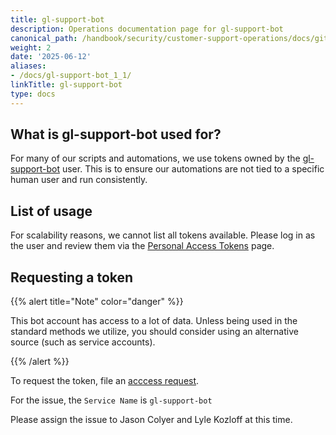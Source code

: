 ```yaml
---
title: gl-support-bot
description: Operations documentation page for gl-support-bot
canonical_path: /handbook/security/customer-support-operations/docs/gitlab/gl-support-bot
weight: 2
date: '2025-06-12'
aliases:
- /docs/gl-support-bot_1_1/
linkTitle: gl-support-bot
type: docs
---
```


## What is gl-support-bot used for?

For many of our scripts and automations, we use tokens owned by the [gl-support-bot](https://gitlab.com/gl-support-bot) user. This is to ensure our automations are not tied to a specific human user and run consistently.

## List of usage

For scalability reasons, we cannot list all tokens available. Please log in as the user and review them via the [Personal Access Tokens](https://gitlab.com/-/user_settings/personal_access_tokens) page.

## Requesting a token

{{% alert title="Note" color="danger" %}}

This bot account has access to a lot of data. Unless being used in the standard methods we utilize, you should consider using an alternative source (such as service accounts).

{{% /alert %}}

To request the token, file an [acccess request](https://gitlab.com/gitlab-com/team-member-epics/access-requests/-/issues/new?issuable_template=API_Token_Request).

For the issue, the `Service Name` is `gl-support-bot`

Please assign the issue to Jason Colyer and Lyle Kozloff at this time.
